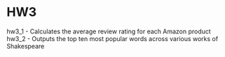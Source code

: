 # HW3

hw3_1 - Calculates the average review rating for each Amazon product
hw3_2 - Outputs the top ten most popular words across various works of Shakespeare
